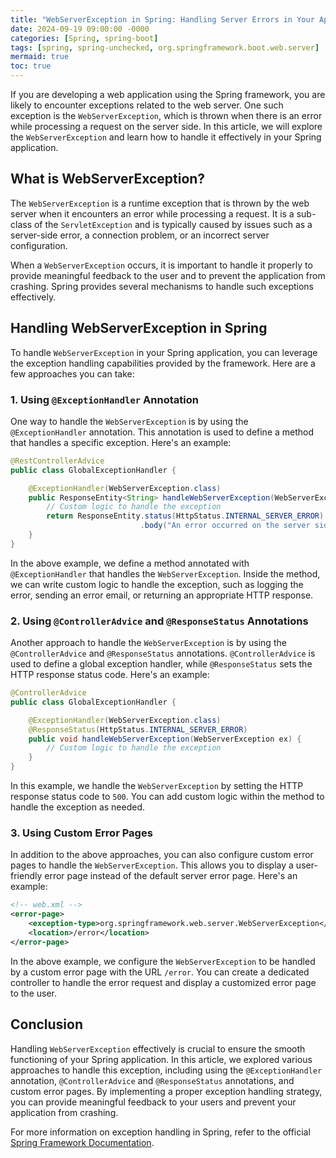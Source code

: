 ```yaml
---
title: "WebServerException in Spring: Handling Server Errors in Your Application"
date: 2024-09-19 09:00:00 -0000
categories: [Spring, spring-boot]
tags: [spring, spring-unchecked, org.springframework.boot.web.server]
mermaid: true
toc: true
---
```



If you are developing a web application using the Spring framework, you are likely to encounter exceptions related to the web server. One such exception is the `WebServerException`, which is thrown when there is an error while processing a request on the server side. In this article, we will explore the `WebServerException` and learn how to handle it effectively in your Spring application.

## What is WebServerException?

The `WebServerException` is a runtime exception that is thrown by the web server when it encounters an error while processing a request. It is a sub-class of the `ServletException` and is typically caused by issues such as a server-side error, a connection problem, or an incorrect server configuration.

When a `WebServerException` occurs, it is important to handle it properly to provide meaningful feedback to the user and to prevent the application from crashing. Spring provides several mechanisms to handle such exceptions effectively.

## Handling WebServerException in Spring

To handle `WebServerException` in your Spring application, you can leverage the exception handling capabilities provided by the framework. Here are a few approaches you can take:

### 1. Using `@ExceptionHandler` Annotation

One way to handle the `WebServerException` is by using the `@ExceptionHandler` annotation. This annotation is used to define a method that handles a specific exception. Here's an example:

```java
@RestControllerAdvice
public class GlobalExceptionHandler {

    @ExceptionHandler(WebServerException.class)
    public ResponseEntity<String> handleWebServerException(WebServerException ex) {
        // Custom logic to handle the exception
        return ResponseEntity.status(HttpStatus.INTERNAL_SERVER_ERROR)
                             .body("An error occurred on the server side");
    }
}
```

In the above example, we define a method annotated with `@ExceptionHandler` that handles the `WebServerException`. Inside the method, we can write custom logic to handle the exception, such as logging the error, sending an error email, or returning an appropriate HTTP response.

### 2. Using `@ControllerAdvice` and `@ResponseStatus` Annotations

Another approach to handle the `WebServerException` is by using the `@ControllerAdvice` and `@ResponseStatus` annotations. `@ControllerAdvice` is used to define a global exception handler, while `@ResponseStatus` sets the HTTP response status code. Here's an example:

```java
@ControllerAdvice
public class GlobalExceptionHandler {

    @ExceptionHandler(WebServerException.class)
    @ResponseStatus(HttpStatus.INTERNAL_SERVER_ERROR)
    public void handleWebServerException(WebServerException ex) {
        // Custom logic to handle the exception
    }
}
```

In this example, we handle the `WebServerException` by setting the HTTP response status code to `500`. You can add custom logic within the method to handle the exception as needed.

### 3. Using Custom Error Pages

In addition to the above approaches, you can also configure custom error pages to handle the `WebServerException`. This allows you to display a user-friendly error page instead of the default server error page. Here's an example:

```xml
<!-- web.xml -->
<error-page>
    <exception-type>org.springframework.web.server.WebServerException</exception-type>
    <location>/error</location>
</error-page>
```

In the above example, we configure the `WebServerException` to be handled by a custom error page with the URL `/error`. You can create a dedicated controller to handle the error request and display a customized error page to the user.

## Conclusion

Handling `WebServerException` effectively is crucial to ensure the smooth functioning of your Spring application. In this article, we explored various approaches to handle this exception, including using the `@ExceptionHandler` annotation, `@ControllerAdvice` and `@ResponseStatus` annotations, and custom error pages. By implementing a proper exception handling strategy, you can provide meaningful feedback to your users and prevent your application from crashing.

For more information on exception handling in Spring, refer to the official [Spring Framework Documentation](https://docs.spring.io/spring/docs/current/spring-framework-reference/web.html#mvc-exceptionhandlers).